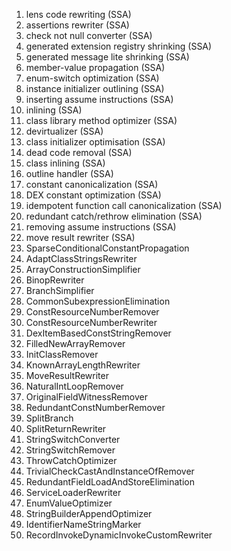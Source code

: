 1. lens code rewriting (SSA)
2. assertions rewriter (SSA)
3. check not null converter (SSA)
4. generated extension registry shrinking (SSA)
5. generated message lite shrinking (SSA)
6. member-value propagation (SSA)
7. enum-switch optimization (SSA)
8. instance initializer outlining (SSA)
9. inserting assume instructions (SSA)
10. inlining (SSA)
11. class library method optimizer (SSA)
12. devirtualizer (SSA)
13. class initializer optimisation (SSA)
14. dead code removal (SSA)
15. class inlining (SSA)
16. outline handler (SSA)
17. constant canonicalization (SSA)
18. DEX constant optimization (SSA)
19. idempotent function call canonicalization (SSA)
20. redundant catch/rethrow elimination (SSA)
21. removing assume instructions (SSA)
22. move result rewriter (SSA)
23. SparseConditionalConstantPropagation
24. AdaptClassStringsRewriter
25. ArrayConstructionSimplifier
26. BinopRewriter
27. BranchSimplifier
28. CommonSubexpressionElimination
29. ConstResourceNumberRemover
30. ConstResourceNumberRewriter
31. DexItemBasedConstStringRemover
32. FilledNewArrayRemover
33. InitClassRemover
34. KnownArrayLengthRewriter
35. MoveResultRewriter
36. NaturalIntLoopRemover
37. OriginalFieldWitnessRemover
38. RedundantConstNumberRemover
39. SplitBranch
40. SplitReturnRewriter
41. StringSwitchConverter
42. StringSwitchRemover
43. ThrowCatchOptimizer
44. TrivialCheckCastAndInstanceOfRemover
45. RedundantFieldLoadAndStoreElimination
46. ServiceLoaderRewriter
47. EnumValueOptimizer
48. StringBuilderAppendOptimizer
49. IdentifierNameStringMarker
50. RecordInvokeDynamicInvokeCustomRewriter